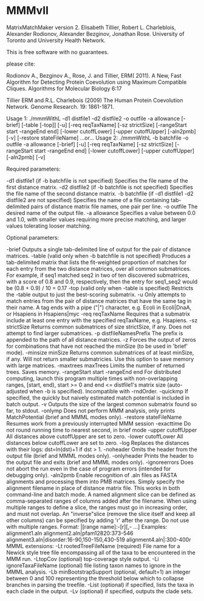 MMMvII
===

MatrixMatchMaker version 2. Elisabeth Tillier, Robert L. Charleblois, Alexander Rodionov, Alexander Bezginov, Jonathan Rose.
University of Toronto and University Health Network.

This is free software with no guarantees.

please cite:

Rodionov A., Bezginov A., Rose, J.  and  Tillier, ERM( 2011).  A New, Fast Algorithm for Detecting Protein Coevolution using Maximum Compatible Cliques. Algorithms for Molecular Biology 6:17  

Tillier ERM and R.L. Charlebois (2009) The Human Protein Coevolution Network. Genome Research. 19: 1861-1871.




Usage 1: ./mmmWithL -d1 distfile1 -d2 distfile2 -o outfile -a allowance [-brief] [-table [-top]] [-u] [-req reqTaxName] [-sz strictSize] [-rangeStart start -rangeEnd end] [-lower cutoffLower] [-upper cutoffUpper] [-aln2pmb] [-v] [-restore stateFileName]
...or...
Usage 2: ./mmmWithL -b batchfile -o outfile -a allowance [-brief] [-u] [-req reqTaxName] [-sz strictSize] [-rangeStart start -rangeEnd end] [-lower cutoffLower] [-upper cutoffUpper] [-aln2pmb] [-v]

Required parameters:

-d1 distfile1 (if -b batchfile is not specified)
	Specifies the file name of the first distance matrix.
-d2 distfile2 (if -b batchfile is not specified)
	Specifies the file name of the second distance matrix.
-b batchfile (if -d1 distfile1 -d2 distfile2 are not specified)
	Specifies the name of a file containing tab-delimited pairs of distance matrix file names, one pair per line.
-o outfile
	The desired name of the output file.
-a allowance
	Specifies a value between 0.0 and 1.0, with smaller values requiring more precise matching, and larger values tolerating looser matching.

Optional parameters:

-brief
	Outputs a single tab-delimited line of output for the pair of distance matrices.
-table (valid only when -b batchfile is not specified)
	Produces a tab-delimited matrix that lists the fit-weighted proportion of matches for each entry from the two distance matrices, over all common submatrices. For example, if seq1 matched seq2 in two of ten discovered submatrices, with a score of 0.8 and 0.9, respectively, then the entry for seq1_seq2 would be (0.8 + 0.9) / 10 = 0.17
-top (valid only when -table is specified)
	Restricts the -table output to just the best-scoring submatrix.
-u
	Only attempts to match entries from the pair of distance matrices that have the same tag in their name. A tag ends with a pipe ("|") character, e.g. Ecoli in Ecoli|DnaA, or Hsapiens in Hsapiens|myc
-req reqTaxName
	Requires that a submatrix include at least one entry with the specified reqTaxName, e.g. Hsapiens.
-sz strictSize
	Returns common submatrices of size strictSize, if any. Does not attempt to find larger submatrices.
-p distfileNamesPrefix
	The prefix is appended to the path of all distance matrices.
-z
	Forces the output of zeros for combinations that have not reached the minSize (to be used in 'brief' mode).
-minsize minSize
	Returns common submatrices of at least minSize, if any. Will not return smaller submatricies. Use this option to save memory with large matrices.
-maxtrees maxTrees
	Limits the number of returned trees. Saves memory.
-rangeStart start -rangeEnd end
	For distributed computing, launch this program multiple times with non-overlapping ranges, [start, end), start >= 0 and end <= distfile1's matrix size (auto-adjusted when -b is specified). Incompatible with -rndOrder.
-quickmp
	If specified, the quickly but naively estimated match potential is included in batch output.
-v
	Outputs the size of the largest common submatrix found so far, to stdout.
-onlymp
	Does not perform MMM analysis, only prints MatchPotential (brief and MMML modes only).
-restore stateFileName
	Resumes work from a previously interrupted MMM session
-exacttime
	Do not round running time to nearest second, in brief mode
-upper cutoffUpper
	All distances above cutoffUpper are set to zero.
-lower cutoffLower
	All distances below cutoffLower are set to zero.
-log
	Replaces the distances with their logs: dst=ln(dst)+1 if dst > 1.
-noheader
	Omits the header from the output file (brief and MMML modes only).
-onlyheader
	Prints the header to the output file and exits (brief and MMML modes only).
-ignoreerrors
	Does not abort the run even in the case of program errors (intended for debugging only).
-aln2pmb
	Enable recognition of .aln files as FASTA alignments and processing them into PMB matrices.
	Simply specify the alignment filename in place of distance matrix file. This works in both command-line and batch mode.
	A named alignment slice can be defined as comma-separated ranges of columns added after the filename.
	When using multiple ranges to define a slice, the ranges must go in increasing order, and must not overlap.
	An "inverse"slice (remove the slice itself and keep all other columns) can be specified by adding 'r' after the range. Do not use with multiple ranges.
	Format: <filename>|[range name]:<start>-<end>[r][,<start>-<end> ...]
	Examples:
		alignment1.aln
		alignment2.aln|pfam12820:373-546
		alignment3.aln|disorder:16-90,150-150,430-519
		alignment4.aln|:300-400r
MMML extensions:
	-Lt rootedTreeFileName (required)
		File name for a Newick style tree file encompassing all of the taxa to be encountered in the MMM run.
	-LtopCov (optional)
		top-coverage style output.
	-Li ignoreTaxaFileName (optional)
		file listing taxon names to ignore in the MMML analysis.
	-Lb minBootstrapSupport (optional, default=1)
		an integer between 0 and 100 representing the threshold below which to collapse branches in parsing the treefile.
	-List (optional)
		if specified, lists the taxa in each clade in the output.
	-Lv (optional)
		if specified, outputs the clade sets.

